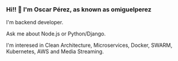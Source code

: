 ### Hi!! 👋 I'm Oscar Pérez, as known as **omiguelperez** 

I'm backend developer.

Ask me about Node.js or Python/Django.

I'm interesed in Clean Architecture, Microservices, Docker, SWARM, Kubernetes, AWS and Media Streaming.
